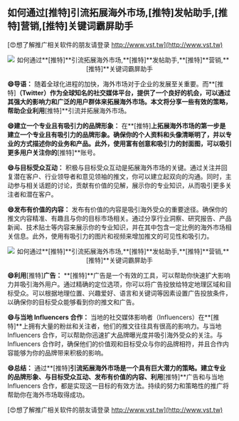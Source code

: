 ## **如何通过**[推特]**引流拓展海外市场,**[推特]**发帖助手,**[推特]**营销,**[推特]**关键词霸屏助手**

[😍想了解推广相关软件的朋友请登录 http://www.vst.tw](http://www.vst.tw)

 <center><img src="https://vst.tw/MP4/tuiguang/png/1.png" alt="如何通过**[推特]**引流拓展海外市场,**[推特]**发帖助手,**[推特]**营销,**[推特]**关键词霸屏助手"></center>

**😄导语：**
随着全球化进程的加快，海外市场对于企业的发展至关重要。而**[推特]**（Twitter）作为全球知名的社交媒体平台，提供了一个良好的机会，可以通过其强大的影响力和广泛的用户群体来拓展海外市场。本文将分享一些有效的策略，帮助企业利用**[推特]**引流并拓展海外市场。

**😄建立一个专业且有吸引力的品牌形象：**
在**[推特]**上拓展海外市场的第一步是建立一个专业且有吸引力的品牌形象。确保你的个人资料和头像清晰明了，并以专业的方式描述你的业务和产品。此外，使用富有创意和吸引力的封面图，可以吸引更多用户关注你的**[推特]**账号。

**😄与目标受众互动：**
积极与目标受众互动是拓展海外市场的关键。通过关注并回复潜在客户、行业领导者和意见领袖的推文，你可以建立起双向的沟通。同时，主动参与相关话题的讨论，贡献有价值的见解，展示你的专业知识，从而吸引更多关注者和潜在客户。

**😄发布有价值的内容：**
发布有价值的内容是吸引海外受众的重要途径。确保你的推文内容精准、有趣且与你的目标市场相关。通过分享行业洞察、研究报告、产品新闻、技术贴士等内容来展示你的专业知识，并在其中包含一定比例的海外市场相关信息。此外，使用有吸引力的图片和视频来增加推文的可见性和吸引力。

 <center><img src="https://vst.tw/MP4/tuiguang/png/8.png" alt="如何通过**[推特]**引流拓展海外市场,**[推特]**发帖助手,**[推特]**营销,**[推特]**关键词霸屏助手"></center>

**😄利用**[推特]**广告：**
**[推特]**广告是一个有效的工具，可以帮助你快速扩大影响力并吸引海外用户。通过精确的定位选项，你可以将广告投放给特定地理区域和目标受众。可以根据地理位置、兴趣爱好、语言和关键词等因素设置广告投放条件，以确保你的目标受众能够看到你的推文和广告。

**😄与当地 Influencers 合作：**
当地的社交媒体影响者（Influencers）在**[推特]**上拥有大量的粉丝和关注者，他们的推文往往具有很高的影响力。与当地 Influencers 合作，可以帮助你迅速扩大品牌曝光度并吸引海外受众的关注。与 Influencers 合作时，确保他们的价值观和目标受众与你的品牌相符，并且合作内容能够为你的品牌带来积极的影响。

**😄总结：**
通过**[推特]**引流拓展海外市场是一个具有巨大潜力的策略。建立专业的品牌形象、与目标受众互动、发布有价值的内容、利用**[推特]**广告和与当地 Influencers 合作，都是实现这一目标的有效方法。持续的努力和策略性的推广将帮助你在海外市场取得成功。

[😍想了解推广相关软件的朋友请登录 http://www.vst.tw](http://www.vst.tw)



